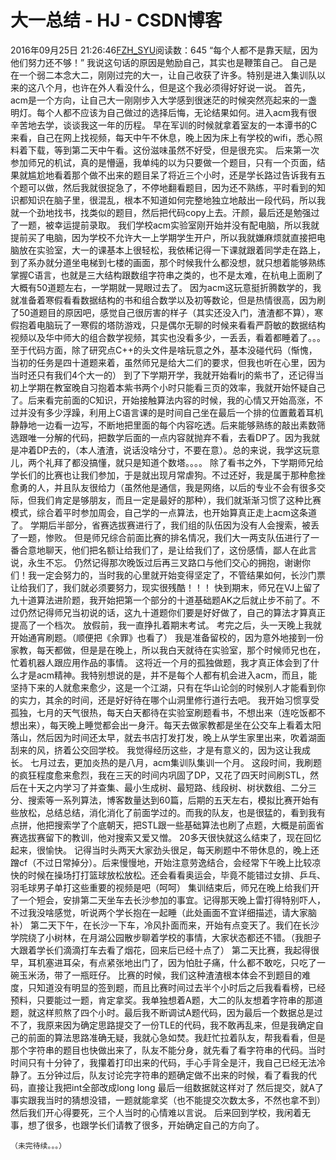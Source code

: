 # 大一总结 - HJ - CSDN博客
2016年09月25日 21:26:46[FZH_SYU](https://me.csdn.net/feizaoSYUACM)阅读数：645
“每个人都不是靠天赋，因为他们努力还不够！”
我说这句话的原因是勉励自己，其实也是鞭策自己。
自己是在一个弱二本念大二，刚刚过完的大一，让自己收获了许多。特别是进入集训队以来的这八个月，也许在外人看没什么，但是这个我必须得好好说一说。
首先，acm是一个方向，让自己大一刚刚步入大学感到很迷茫的时候突然亮起来的一盏明灯。每个人都不应该为自己做过的选择后悔，无论结果如何。进入acm我有很辛苦地去学，谈谈我这一年的历程。
早在军训的时候就拿着室友的一本谭书的C来看，自己在网上找视频，每天中午不休息，晚上因为床上有学校的wifi，悉心照料着下载，等到第二天中午看。这份滋味虽然不好受，但是很充实。
后来第一次参加师兄的机试，真的是懵逼，我单纯的以为只要做一个题目，只有一个页面，结果就尴尬地看着那个做不出来的题目呆了将近三个小时，还是学长路过告诉我有五个题可以做，然后我就很捉急了，不停地翻看题目，因为还不熟练，平时看到的知识都知识在脑子里，很混乱，根本不知道如何完整地独立地敲出一段代码，所以我就一个劲地找书，找类似的题目，然后把代码copy上去。汗颜，最后还是勉强过了一题，被幸运提前录取。
我们学校acm实验室刚开始并没有配电脑，所以我就提前买了电脑，因为学校不允许大一上学期学生开户，所以我就嫌麻烦就直接把电脑放在实验室，大一的课基本上很轻松，我依稀记得一下课就跟着同学走在路上，到了系办就分道坐电梯到七楼的画面，那个时候我什么都没想，就只想着能够熟练掌握C语言，也就是三大结构跟数组字符串之类的，也不是太难，在杭电上面刷了大概有50道题左右，一学期就一晃眼过去了。
因为acm这玩意挺折腾数学的，我就准备着寒假看看数据结构的书和组合数学以及初等数论，但是热情很高，因为刷了50道题目的原因吧，感觉自己很厉害的样子（其实还没入门，渣渣都不算），寒假抱着电脑玩了一寒假的塔防游戏，只是偶尔无聊的时候来看看严蔚敏的数据结构视频以及华中师大的组合数学视频，其实也没看多少，一丢丢，看着都睡着了。。。至于代码方面，除了研究点C++的头文件是啥玩意之外，基本没碰代码（惭愧，当初的任务是四十道题来着，虽然师兄是给大二们的要求，但我也听在心里，因为当时还只有我们4个大一的）
到了下学期开学，我就开始看lrj的紫书了，还记得当初上学期在教室晚自习抱着本紫书两个小时只能看三页的效率，我就开始怀疑自己了。后来看完前面的C知识，开始接触算法内容的时候，我的心情又开始高涨，不过并没有多少浮躁，利用上C语言课的是时间自己坐在最后一个排的位置戴着耳机静静地一边看一边写，不断地把里面的每个内容吃透。后来能够熟练的敲出素数筛选跟唯一分解的代码，把数学后面的一点内容就抛弃不看，去看DP了。因为我就是冲着DP去的，（本人渣渣，说话没啥分寸，不要在意）。总的来说，我学这玩意儿，两个礼拜了都没搞懂，就只是知道个数塔。。。。
除了看书之外，下学期师兄给学长们的比赛也让我们参加，于是就出现月常虐狗。不过还好，我是属于那种愈挫愈勇的人，并且队友很给力（虽然他是通信，我是网络，以后的专业不会有很多交际，但我们肯定是够朋友，而且一定是最好的那种），我们就渐渐习惯了这种比赛模式，综合着平时参加周会，自己学的一点算法，也开始算真正走上acm这条道了。
学期后半部分，省赛选拔赛进行了，我们组的队伍因为没有人会搜索，被丢了一题，惨败。
但是师兄综合前面比赛的排名情况，我们大一两支队伍进行了一番合意地聊天，他们把名额让给我们了，是让给我们了，这份感情，鄙人在此言说，永生不忘。
仍然记得那次晚饭过后再三叉路口与他们交心的拥抱，谢谢你们！我一定会努力的，当时我的心里就开始变得坚定了，不管结果如何，长沙门票让给我们了，我们就必须要努力，现实很残酷！！！
快到期末，师兄在VJ上留了九十道算法进阶题，我开始把第一个部分的十道基础题AK之后就止步不前了。不过仍然记得师兄当初说的话，这九十道题你们要是好好做了，自己的算法才算真正提高了一个档次。
放假前，我一直挣扎着期末考试。
考完之后，头一天晚上我就开始通宵刷题。（顺便把《余罪》也看了）
我是准备留校的，因为意外地接到一份家教，每天都做，但是是在晚上，所以我白天就待在实验室，那个时候师兄也在，忙着机器人跟应用作品的事情。
这将近一个月的孤独做题，我才真正体会到了什么才是acm精神。我特别想说的是，并不是每个人都有机会进入acm，而且，能坚持下来的人就愈来愈少，这是一个江湖，只有在华山论剑的时候别人才能看到你的实力，其余的时间，还是好好待在哪个山洞里修行道行去吧。
我开始习惯享受孤独，七月的天气很热，每天白天都待在实验室刷题看书，不想出来（连吃饭都不想出来），每天晚上睡觉都会出一身汗。每天去做家教都是坐在公交车上看着太阳落山，然后因为时间还太早，就去书店打发打发，晚上从学生家里出来，吹着湖面刮来的风，挤着公交回学校。
我觉得经历这些，才是有意义的，因为这让我成长。
七月过去，更加炎热的是八月，acm集训队集训一个月。
这段时间，我刷题的疯狂程度愈来愈烈，我在三天的时间内巩固了DP，又花了四天时间刷STL，然后在十天之内学习了并查集、最小生成树、最短路、线段树、树状数组、二分三分、搜索等一系列算法，博客数量达到60篇，后期的五天左右，模拟比赛开始有些放松，总结总结，消化消化了前面学过的。而我的队友，也是很猛的，看到我有点拼，他把搜索学了个底朝天，把STL跟一些基础算法也刷了点题，大概是前面省赛选拔赛留下的教训，他对搜索又爱又憎。
20多天很快就这么结束了，现在回忆起来，很愉快。
记得当时头两天大家劲头很足，每天刷题中不带休息的，晚上还蹭cf（不过日常掉分）。后来慢慢地，开始注意劳逸结合，会经常下午晚上比较凉快的时候在操场打打篮球放松放松。还会看看奥运会，毕竟不能错过女排、乒乓、羽毛球男子单打这些重要的视频是吧（呵呵）
集训结束后，师兄在晚上给我们开了一个短会，安排第二天坐车去长沙参加的事宜。记得那天晚上雷打得特别吓人，不过我没啥感觉，听说两个学长抱在一起睡（此处画面不宜详细描述，请大家脑补）
第二天下午，在长沙一下车，冷风扑面而来，开始有点变天了。我们在长沙学院绕了小树林，在月湖公园散步聊着学校的事情，大家状态都还不错。（我胆子大跟着学长们滴滴打车去看了烟花，回来后已经十点了） 
第二天比赛，我起得很早，耳机塞进耳朵，有点紧张地出门了，因为怕肚子痛，什么都不敢吃，只吃了一碗玉米汤，带了一瓶旺仔。
比赛的时候，我们这种渣渣根本体会不到题目的难度，只知道没有明显的签到题，而且比赛时间过去半个小时后之后我看看榜，已经预料，只要能过一题，肯定拿奖。我单独想着A题，大二的队友想着字符串的那道题，就这样煎熬了四个小时。最后我不断调试A题代码，因为最后一个数据总是过不了，我原来因为确定思路提交了一份TLE的代码，我不敢再乱来，但是我确定自己的前面的算法思路准确无疑，我就心急如焚。我赶忙拉着队友，帮我看看，但是那个字符串的题目也快做出来了，队友不能分身，就先看了看字符串的代码。当时时间只有十分钟了，我攥着打印出来的代码，手心手背全是汗，我自己已经无法冷静了。五分钟过后，队友讨论完字符串的题确定做不出来的时候，看了看我的代码，直接让我把int全部改成long long
最后一组数据就这样对了
然后提交，就A了
事实跟我当时的猜想没错，一题就能拿奖（也不能提交次数太多，不然也拿不到）
然后我们开心得要死，三个人当时的心情难以言说。
后来回到学校，我闲着无事，想了很多，也跟学长们请教了很多，开始确定自己的方向了。
```
（未完待续。。。）
```
